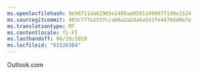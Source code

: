 ```yaml
---
ms.openlocfilehash: 9e96711dab2905e2405aa059114999771d9e1524
ms.sourcegitcommit: 483c777a1537ccab6a2a2da6a5d1fe4470dd0e7e
ms.translationtype: MT
ms.contentlocale: fi-FI
ms.lasthandoff: 06/19/2019
ms.locfileid: "61526384"
---
```

Outlook.com